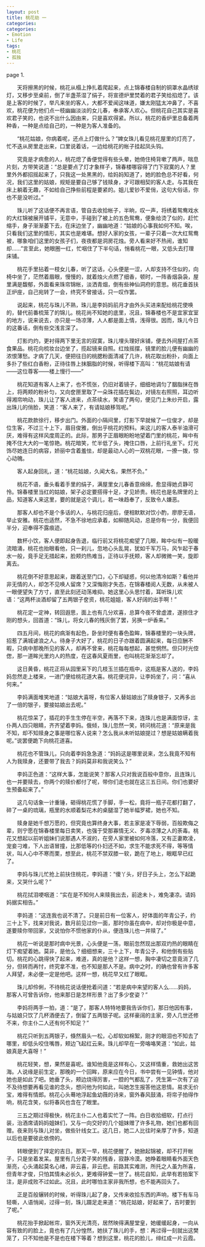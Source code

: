 ```yaml
---
layout: post
title: 桃花劫 一
categories:
categories:
- Emotion
- Life
tags:
- 桃花
- 孤独
---
```




page 1.


  
　　天将擦黑的时候，桃花从榻上挣扎着爬起来，点上锦春楼自制的铜罩水晶绣球灯，又移步至桌前，倒了半盏茶湿了绢子，将宣德炉里焚着的君子笑给掐熄了。该是上客的时候了，举凡来坐的客人，大都不爱闻这味道，嫌太刚猛太冲鼻了，不喜欢，桃花便为他们点一枝幽幽淡淡的女儿春，奉承客人欢心。但桃花自己其实是喜欢君子笑的，也说不出什么因由来，只是喜欢得紧。所以，桃花的香炉里总备着两种香，一种是点给自己的，一种是为客人准备的。

　　“桃花姑娘，你病着呢，还点上灯做什么？”婢女珠儿看见桃花屋里的灯亮了，忙不迭从房里走出来，口里说着话，一边给桃花的帐子挂起凤头钩。 

　　究竟是才病愈的人，桃花熄了香便觉得有些头晕，她倚住椅背嗽了两声，喘息片刻，方带笑说道：“总是要点了灯才象样子，锦春楼哪容得了门下寂寞的人？里里外外都招摇起来了，只我这一处黑黑的，给妈妈知道了，她的脸色总不好看，何况，我们这里的姑娘，规矩是要自己够了钱赎身，才可跟相契的客人走。与其我在床上躺着无趣，不如给自己挣些前程是要紧的。姐儿爱钞不爱俏，这句大俗话，你也不是没听过。” 

　　珠儿听了这话便不再言语，管自去收拾帐子，半晌，叹一声，将绣着鸳鸯戏水的大红锦被展开铺平，无意中，手碰到了被上的五色鸳鸯，便象给烫了似的，赶忙缩手，身子渐渐萎下去，在床边坐了，幽幽地道：“姑娘的心事我如何不知。唉，只看我们这里的情形，其实也是难堪。想好人家的女孩，一辈子只着一次大红鸳鸯被，哪象咱们这里的女孩子们，夜夜都是洞房花烛。旁人看来好不热闹，谁知却……”言至此，她眼圈一红，忙咽住了下半句话，悄看桃花一眼，又低头去打理床铺。

　　桃花手里拈着一枝女儿春，听了这话，心头便是一涩，人却支持不住似的，向椅中坐了，茫然着眉眼，慢慢的，就着烛火点燃了细香，顿时，一阵香烟袅袅，屋里满是馥郁，外面看来珠帘锦帐，淡洒青烟，倒有些神仙洞府的意思。桃花垂首扶正炉座，自己宛转了一会，终究不曾接话，只一叹作罢。 

　　说起来，桃花与珠儿不熟，珠儿是李妈妈前月才由外头买进来配给桃花使唤的，替代前番梳笼了的锦儿。桃花尚不知她的底里，况且，锦春楼也不是宜家宜室的地方，说来说去，亦只是一场凉薄，人人都是面上情，浅得很。因而，珠儿今日的这番话，倒有些交浅言深了。 

　　灯影灼灼，更衬得两下里无言的寂寞，珠儿埋头理好床铺，便去外间屋打点茶食果品。桃花向梳妆台边坐了，揽起镜来自照。红烛摇摆，镜里的脸儿便有幽幽的浓恨薄愁。才病了几天，便把往日的桃腮粉面清减了几许，桃花取出粉扑，向面上多扑了些红白香粉，正待往唇上抹胭脂的时候，听得楼下高叫：“桃花姑娘有请——这位尊客——楼上慢行——” 

　　桃花知道有客人上来了，也不慌张，仍旧对着镜子，细细地调匀了胭脂抹在唇上，将两颊的粉补匀，又向奁匣里取了一朵珠花插在鬓边，对镜左右照照，耳边听得湘帘响动，珠儿让了客人进来，点茶续水，笑语了两句，便见门上朱纱开启，露出珠儿的俏脸，笑道：“客人来了，有请姑娘移驾呢。” 

　　桃花款款徐行，移步出门。外面的小隔间里，灯影下早就候了一位俊才，却是位生客，不过三十上下，眉目俊雅，倒出乎桃花的预料。来这儿的客人泰半油滑可厌，难得有这样风度周正的。此际，那男子正眉眼盼盼地望着门里的桃花，眸中有掩不住大大的一笔惊艳。桃花暗笑，忙半低了头，掩住口唇，上前行礼坐下。灯光饰尽她连日的病容，娇丽中含着羞怯，却是最动人心的一双桃花眼，一撩一拨，惊心动魄。 

　　客人起身回礼，道：“桃花姑娘，久闻大名，果然不负。” 

　　桃花不语，垂头看着手里的绢子，满屋里女儿春香意绵绵，愈显得她贞静可怜。锦春楼里当红的姑娘，架子必定要搭得十足，才见娇贵。桃花也是名牌里的上品，知道客人来这里，要的就是这个调儿，若一味趋奉了，反致令人嫌恶。

　　那客人却也不是个多话的人，与桃花归座后，便相默默对饮小酌，廖廖无语，举止安雅。桃花也适然，不急不徐地应承着，如柳随风动，总是你有一分，我便回半分，迎奉得不露痕迹。 

　　数杯小饮，客人便即起身告退，临行前又将桃花痴望了几眼，眸中似有一股暖流暗涌，桃花也抬眼看他，只一刹儿，忽地心头乱晃，犹如千军万马，风乍起于春水一般，竟手足无措起来，脸颊灼热难当，正待以手抚颊，客人却微微一笑，旋即离去。 

　　桃花倒不好意思起来，跟着送至门口，心下却疑惑，何以他清冷如斯？看他并非无情的人，却怎不见唤人留席？又深悔刚才失态，在锦春楼阅人无数，从未被人一眼便望失了方寸，直至此刻还动荡难抑。她这里心头思忖着，耳听珠儿欢语：“这两杯淡酒却留了五两银子奁资，桃花姐姐，客人好阔的出手啊！” 

　　桃花定一定神，转回遐思，面上也有几分欢喜，总算今夜不曾虚渡，遂捺住才刚的想头，回首道：“珠儿，将女儿春的残灰倒了罢，另换一炉香来。” 




　　四五月间，桃花的病渐有起色，卧坐时便有春色盈眸，锦春楼里的一块头牌，招惹了满城谑浪之人。待身子大好了，桃花的日子亦跟着圆满起来，每日应酬不暇，只病中那晚所见的客人，却再不曾来，桃花每每想起，甚觉惘然。但只时光倥偬，那一道眸光里灼人的热度，在这春风夏雨里，也叫桃花渐渐忘却了。

　　这日黄昏，桃花正将从园里采下的几枝玉兰插在瓶中，这瓶是客人送的，李妈妈忽然走上楼来，一进门便给桃花道大喜。桃花便诧异，让李妈坐了，问：“喜从何来。” 

　　李妈满面堆笑地道：“姑娘大喜呀，有位客人替姑娘出了赎身银子，又再多出了一倍的银子，要接姑娘出去呢。” 

　　桃花惊呆了，插花的手生生停在半空，再落不下来，连珠儿也是满面惊讶，主仆两人四只眼睛，齐齐望着李妈。俄倾，珠儿忽然一笑，转问桃花道：“原来是我不知，却不知赎身之事是哪位客人说来？怎么我从未听姑娘提过？想是姑娘瞒着我呢。”说罢便跪下向桃花道喜。 

　　桃花也不管珠儿，只向着李妈急急道：“妈妈这是哪里说来，怎么我竟不知有人为我赎身，还要带了我去？妈妈莫非和我说笑么？” 

　　李妈正色道：“这样大事，怎能说笑？那客人只对我说百般中意你，且连珠儿也一并要赎去，你两个的赎价都付了呢，带你们走也就在这三五日间。你们也要好生预备起来了。” 

　　这几句话象一计重锤，砸得桃花慌了手脚，手一松，竟将一瓶子花都打翻了，碎了一桌的琉璃，瓶里的水顺着梨花木的桌腿湿了她半幅罗裙，她也不知。 

　　赎身是她千想万愿的，但究竟也算终身大事，若主家是凌下辱弱，百般欺侮之辈，则宁愿在锦春楼里每日卖笑，也强于受那寡情无义、歹毒凉薄之人的荼毒。桃花又想起以前听姐妹们说那遇人不淑的，在旁人家里被如何冷落，又有正妻欺凌，宠妾刁难，下人出语冒撞，比那低等的仆妇还不如，求生不能求死不得，等等情状，叫人心中不寒而栗，想至此，桃花不禁双膝一软，跪在了地上，眼眶早已红了。 

　　李妈与珠儿忙抢上前扶住桃花，李妈道：“傻丫头，好日子头上，怎么下起跪来，又哭什么呢？” 

　　桃花拭泪哽咽道：“实在是不知何人来赎我出去，前途未卜，难免凄凉。请妈妈据实相告。” 

　　李妈道：“这连我也说不清了。只是前日有一位客人，好体面的年青公子，约三十上下，找来对我说，数月前见过你一面，那时你虽在病中，却对你极是中意，遂要赎你带回家，又说怕你不惯他家的仆从，便连珠儿也一并赎了。” 

　　桃花一听说是那时病中光景，心头便是一荡，眼前忽然现出那双灼热的眼睛在灯下痴望着她。莫非，是他么？细细想来，三十上下，年青公子，和他倒有些贴切。桃花的心跳得快了起来，难道，真的是他？这样一想，胸中凄切之意竟消了几分，但转而再忖，终究拿不准，也不知是那人不是。病中之时，的确也曾有许多客人拜望，未必便一定是他吧。这样一想，桃花早又红了眼眶。 

　　珠儿却伶俐，不待桃花说话便抢着问道：“若是病中来望的客人么……妈妈，那客人可曾告诉你，他来那日是怎样形景？出了多少奁姿？” 

　　李妈将两手一拍，道：“是了，那客人特特地要我告诉你们，那日他因有事，与姑娘只饮了几杯酒便去了，倒留了五两银子呢。这样豪阔的主家，旁人几世还修不来，你主仆二人还有何不知足？” 

　　桃花只听到五两银子，倏然眉头一松，心却软如棉絮，刚才的眼泪也不知去了哪里，却低头咬住嘴唇，颊边飞起红云来。珠儿却早在一旁咯咯笑道：“如此，姑娘真是大喜呀！” 

　　桃花轻笑，想，果然是喜呢。谁知他竟是这样有心，又这样情重，救她出这苦海。人说缘是前生定，那晚的一个回眸，原来应在今日，书中尝有一见钟情，他对她也是如此了吧。她垂了头，颊边烧得厉害，一腔的气都乱了，凭生第一次有了迫不及待想要再看见谁的念头，想问他为何如此，叫她怎生报答他这恩情。易求无价宝，难得有情郎。桃花心头蓦地浮起鱼幼薇的诗来，窗外春风鼓涌，将帘子拍得作响，桃花含笑，似将春风也含在了眼里。 

　　三五之期过得极快，桃花主仆二人也着实忙了一阵。白日收拾细软，打点行装，治酒席请妈妈姐妹们，又与一向交好的几个姐妹赠了许多礼物，她们也都有回赠。夜来则与珠儿对坐，做些针线女工。这几日，她二人比往时亲厚了许多，知道以后也是要彼此依傍的。 

　　转眼便到了择定的吉日。那天一早，桃花便醒了，她掀起锦被，却不打开帐子，只是坐着发呆。屋里有几分君子笑的残香，寂静冷漠。她睁着眼睛看外面天色渐亮，心头涌起莫名心绪，非云喜，非云悲。前路其实难测，所托之人虽为所喜，但青年才俊，只怕其情未必长久，更难得钟爱一世了。桃花自知，此举有若拍案下注，是非成败不过如此。况且，此时哪怕主家非我所想，也不能再回头了。 

　　正是百般辗转的时候，听得珠儿起了身，又传来收拾东西的声响，楼下有车马轻嘶，人语悄闻，过得一刻，珠儿蹑足走来道：“桃花姑娘，好起来了，吉时要到了呢。” 

　　桃花抬手掀起帐帘，窗外天光清亮，居然映得满屋堂皇，她缓缓起身，一向从容有致的的脸上，竟也有了几分惶然，她扶了珠儿的手，想：再过得一刻就出这樊笼了，只不知他是不是也在楼下等着？想到这里，桃花的脸儿，绯红成一片云霞。
